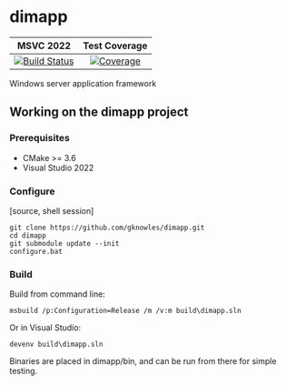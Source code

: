 <!--
Copyright Glen Knowles 2016 - 2023.
Distributed under the Boost Software License, Version 1.0.
-->

# dimapp

| MSVC 2022 | Test Coverage |
| :-------: | :-----------: |
| [![Build Status][ci-badge]][ci-link] | [![Coverage][cov-badge]][cov-link] |

[ci-link]: https://github.com/gknowles/dimapp/actions/workflows/github-build.yml
[ci-badge]: https://github.com/gknowles/dimapp/actions/workflows/github-build.yml/badge.svg

[cov-link]: https://codecov.io/gh/gknowles/dimapp/tree/master
[cov-badge]: https://codecov.io/gh/gknowles/dimapp/branch/master/graph/badge.svg?token=AsZbKqf6lA

Windows server application framework

## Working on the dimapp project
### Prerequisites
* CMake >= 3.6
* Visual Studio 2022

### Configure

[source, shell session]
~~~ console
git clone https://github.com/gknowles/dimapp.git
cd dimapp
git submodule update --init
configure.bat
~~~

### Build

Build from command line:

~~~ console
msbuild /p:Configuration=Release /m /v:m build\dimapp.sln
~~~

Or in Visual Studio:

~~~
devenv build\dimapp.sln
~~~

Binaries are placed in dimapp/bin, and can be run from there for simple
testing.
